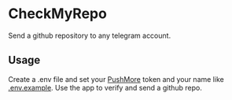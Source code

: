 # CheckMyRepo

Send a github repository to any telegram account.

## Usage

Create a .env file and set your [PushMore](https://pushmore.io) token and your name like [.env.example](.env.example).
Use the app to verify and send a github repo.

